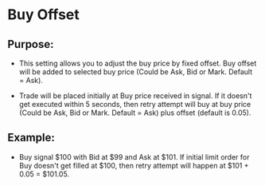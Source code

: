 # **Buy Offset**

## Purpose: 

- This setting allows you to adjust the buy price by fixed offset. Buy offset will be added to selected buy price (Could be Ask, Bid or Mark. Default = Ask).

- Trade will be placed initially at Buy price received in signal. If it doesn't get executed within 5 seconds, then retry attempt will buy at buy price (Could be Ask, Bid or Mark. Default = Ask) plus offset (default is 0.05). 

## Example:

- Buy signal $100 with Bid at $99 and Ask at $101. If initial limit order for Buy doesn't get filled at $100, then retry attempt will happen at $101 + 0.05 = $101.05.
